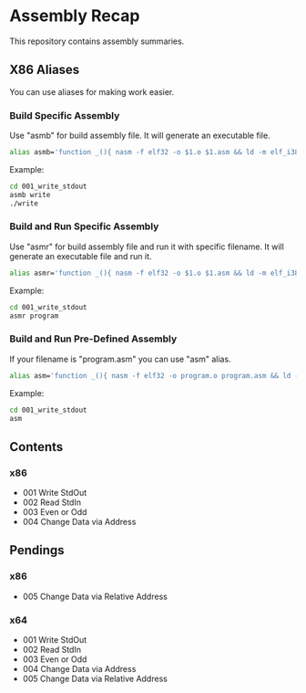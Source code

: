 # Assembly Recap

This repository contains assembly summaries.

## X86 Aliases

You can use aliases for making work easier. 

### Build Specific Assembly
Use "asmb" for build assembly file. 
It will generate an executable file.

```sh	
alias asmb='function _(){ nasm -f elf32 -o $1.o $1.asm && ld -m elf_i386 -o $1 $1.o; }; _'
```

Example:
```sh
cd 001_write_stdout
asmb write
./write
```

### Build and Run Specific Assembly
Use "asmr" for build assembly file and run it with specific filename. 
It will generate an executable file and run it.

```sh
alias asmr='function _(){ nasm -f elf32 -o $1.o $1.asm && ld -m elf_i386 -o $1 $1.o && ./$1; }; _'
```

Example:
```sh
cd 001_write_stdout
asmr program
```


### Build and Run Pre-Defined Assembly

If your filename is "program.asm" you can use "asm" alias.

```sh
alias asm='function _(){ nasm -f elf32 -o program.o program.asm && ld -m elf_i386 -o program program.o && ./program; }; _'
```

Example:
```sh
cd 001_write_stdout
asm
```


## Contents

### x86

- 001 Write StdOut
- 002 Read StdIn
- 003 Even or Odd
- 004 Change Data via Address

## Pendings

### x86

- 005 Change Data via Relative Address

### x64

- 001 Write StdOut
- 002 Read StdIn
- 003 Even or Odd
- 004 Change Data via Address
- 005 Change Data via Relative Address
